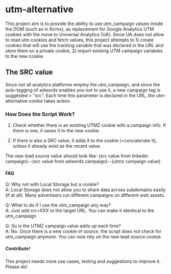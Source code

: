<h1>utm-alternative</h1>

This project aim is to provide the ability to use utm_campaign values inside the DOM (such as in forms), as replacement for Google Analytics UTM cookies with the move to Universal Analytics (UA). Since UA does not allow to read utm cookies and fetch values, this project attempts to 1) create cookies that will use the tracking variable that was declared in the URL and store them on a private cookie; 2) import existing UTM campaign variables to the new cookie.

<h2>The SRC value</h2>
Since not all analytics platforms employ the utm_campaign, and since the auto-tagging of adwords enables you not to use it, a new campaign tag is suggested = "src". Each time this parameter is declared in the URL, the utm-alternative cookie takes action.

<h3>How Does the Script Work?</h3>

1) Check whether there is an existing UTMZ cookie with a campaign info. If there is one, it saves it to the new cookie. 

2) If there is also a SRC value, it adds it to the cookie (=concatenate it), unless it already exist as the recent value.

The new lead source value should look like: 
{src value from linkedin campaign}--{src value from adwords campaign}--{utmz campaign value}

<h4>FAQ</h4>

Q: Why not with Local Storage but a cookie?<br />
A: Local Storage does not allow you to share data across subdomains easily (if at all). Many advertisers run different campaigns on different web assets.

Q: What to do if I use the utm_campaign any way?<br />
A: Just add src=XXX to the target URL. You can make it identical to the utm_campaign

Q: So is the UTMZ campaign value adds up each time?<br />
A: No. Once there is a new cookie of source, the script does not check for utm_campaign anymore. You can now rely on the new lead source cookie. 

<h5>Contribute!</h5>
This project needs more use cases, testing and suggestions to improve it. Please do!
